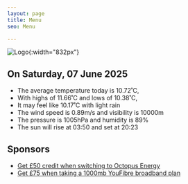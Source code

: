 ```yaml
---
layout: page
title: Menu
seo: Menu

---
```


![Logo](/images/logo.jpg){:width="832px"}

<!-- weather_marker starts -->
## On Saturday, 07 June 2025

- The average temperature today is 10.72˚C,
- With highs of 11.66˚C and lows of 10.38˚C,
- It may feel like 10.17˚C with light rain
- The wind speed is 0.89m/s and visibility is 10000m
- The pressure is 1005hPa and humidity is 89%
- The sun will rise at 03:50 and set at 20:23

<!-- weather_marker ends -->

## Sponsors

- [Get £50 credit when switching to Octopus Energy](https://bit.ly/3oD1nnS)
- [Get £75 when taking a 1000mb YouFibre broadband plan](https://aklam.io/91zWhU?)
